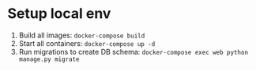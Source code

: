 # Setup local env
1. Build all images: `docker-compose build`
2. Start all containers: `docker-compose up -d`
3. Run migrations to create DB schema: `docker-compose exec web python manage.py migrate`

[//]: # (TODO: Add fixtures)

